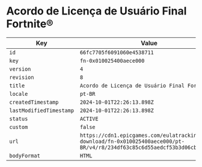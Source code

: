 # Acordo de Licença de Usuário Final Fortnite®

| Key | Value |
| --- | ----- |
| `id` | `66fc7705f6091060e4538711` |
| `key` | `fn-0x010025400aece000` |
| `version` | `4` |
| `revision` | `8` |
| `title` | `Acordo de Licença de Usuário Final Fortnite®` |
| `locale` | `pt-BR` |
| `createdTimestamp` | `2024-10-01T22:26:13.898Z` |
| `lastModifiedTimestamp` | `2024-10-01T22:26:13.898Z` |
| `status` | `ACTIVE` |
| `custom` | `false` |
| `url` | `https://cdn1.epicgames.com/eulatracking-download/fn-0x010025400aece000/pt-BR/v4/r8/234df63c85c6d55aedcf53b3d06cb402.pdf` |
| `bodyFormat` | `HTML` |
